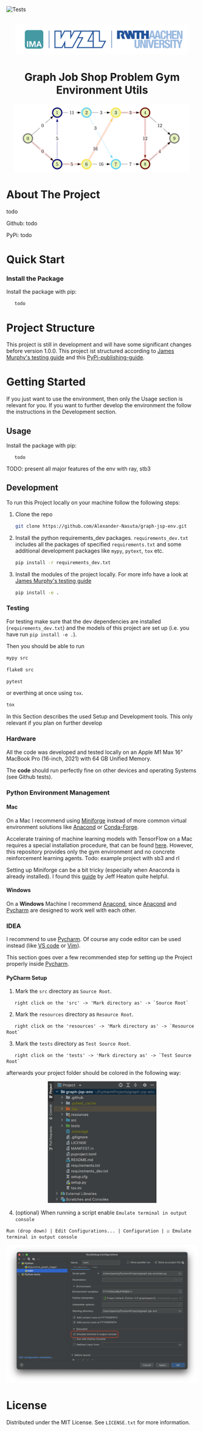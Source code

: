 ![Tests](https://github.com/mCodingLLC/SlapThatLikeButton-TestingStarterProject/actions/workflows/tests.yml/badge.svg)

<div id="top"></div>

<!-- PROJECT LOGO -->
<br />
<div align="center">
  <a href="https://cybernetics-lab.de/">
    <img src="https://github.com/Alexander-Nasuta/graph-jsp-env/raw/master/resources/readme_images/logo.png" alt="Logo" height="80">
  </a>

  <h1 align="center">
     Graph Job Shop Problem Gym Environment Utils
  </h1>

   <a>
    <img src="https://github.com/Alexander-Nasuta/graph-jsp-env/raw/master/resources/readme_images/graph_jsp_tikz.png" alt="Logo" height="180">
  </a>

</div>




# About The Project
todo

Github: todo

PyPi: todo

# Quick Start

### Install the Package 
Install the package with pip:
```
   todo
```

# Project Structure
This project is still in development and will have some significant changes before version 1.0.0.
This project ist structured according to [James Murphy's testing guide](https://www.youtube.com/watch?v=DhUpxWjOhME) and 
this [PyPi-publishing-guide](https://realpython.com/pypi-publish-python-package/).

# Getting Started

If you just want to use the environment, then only the Usage section is relevant for you.
If you want to further develop the environment the follow the instructions in the Development section.

## Usage

Install the package with pip:
```
   todo
```

TODO: present all major features of the env with ray, stb3

## Development 

To run this Project locally on your machine follow the following steps:

1. Clone the repo
   ```sh
   git clone https://github.com/Alexander-Nasuta/graph-jsp-env.git
   ```
2. Install the python requirements_dev packages. `requirements_dev.txt` includes all the packages of
specified `requirements.txt` and some additional development packages like `mypy`, `pytext`, `tox` etc. 
    ```sh
   pip install -r requirements_dev.txt
   ```
3. Install the modules of the project locally. For more info have a look at 
[James Murphy's testing guide](https://www.youtube.com/watch?v=DhUpxWjOhME)
   ```sh
   pip install -e .
   ```

### Testing

For testing make sure that the dev dependencies are installed (`requirements_dev.txt`) and the models of this 
project are set up (i.e. you have run `pip install -e .`).  

Then you should be able to run

```sh
mypy src
```

```sh
flake8 src
```

```sh
pytest
```

or everthing at once using `tox`.

```sh
tox
```

In this Section describes the used Setup and Development tools. 
This only relevant if you plan on further develop

### Hardware

All the code was developed and tested locally on an Apple M1 Max 16" MacBook Pro (16-inch, 2021) with 64 GB Unified Memory.

The **code** should run perfectly fine on other devices and operating Systems (see Github tests). 

### Python Environment Management

#### Mac
On a Mac I recommend using [Miniforge](https://github.com/conda-forge/miniforge) instead of more common virtual
environment solutions like [Anacond](https://www.anaconda.com) or [Conda-Forge](https://conda-forge.org/#page-top).

Accelerate training of machine learning models with TensorFlow on a Mac requires a special installation procedure, 
that can be found [here](https://developer.apple.com/metal/tensorflow-plugin/).
However, this repository provides only the gym environment and no concrete reinforcement learning agents.
Todo: example project with sb3 and rl


Setting up Miniforge can be a bit tricky (especially when Anaconda is already installed).
I found this [guide](https://www.youtube.com/watch?v=w2qlou7n7MA) by Jeff Heaton quite helpful.

#### Windows

On a **Windows** Machine I recommend [Anacond](https://www.anaconda.com), since [Anacond](https://www.anaconda.com) and 
[Pycharm](https://www.jetbrains.com/de-de/pycharm/) are designed to work well with each 
other. 

### IDEA

I recommend to use [Pycharm](https://www.jetbrains.com/de-de/pycharm/).
Of course any code editor can be used instead (like [VS code](https://code.visualstudio.com/) 
or [Vim](https://github.com/vim/vim)).

This section goes over a few recommended step for setting up the Project properly inside [Pycharm](https://www.jetbrains.com/de-de/pycharm/).

#### PyCharm Setup
1. Mark the `src` directory as `Source Root`.
```
   right click on the 'src' -> 'Mark directory as' -> `Source Root`
```

2. Mark the `resources` directory as `Resource Root`.
```
   right click on the 'resources' -> 'Mark directory as' -> `Resource Root`
```

3. Mark the `tests` directory as `Test Source Root`.
```
   right click on the 'tests' -> 'Mark directory as' -> `Test Source Root`
```

afterwards your project folder should be colored in the following way:

<div align="center">
  <a>
    <img src="https://github.com/Alexander-Nasuta/graph-jsp-env/raw/master/resources/readme_images/mark_project_folders.png"  height="320">
  </a>
</div>

4. (optional) When running a script enable `Emulate terminal in output console`
```
Run (drop down) | Edit Configurations... | Configuration | ☑️ Emulate terminal in output console
```

![](https://github.com/Alexander-Nasuta/graph-jsp-env/raw/master/resources/readme_images/colored_logs_settings.png)



# License

Distributed under the MIT License. See `LICENSE.txt` for more information.

<!-- MARKDOWN LINKS & IMAGES todo: add Github, Linked in etc.-->
<!-- https://www.markdownguide.org/basic-syntax/#reference-style-links -->
[screenshot]: resources/readme_images/screenshot.png


